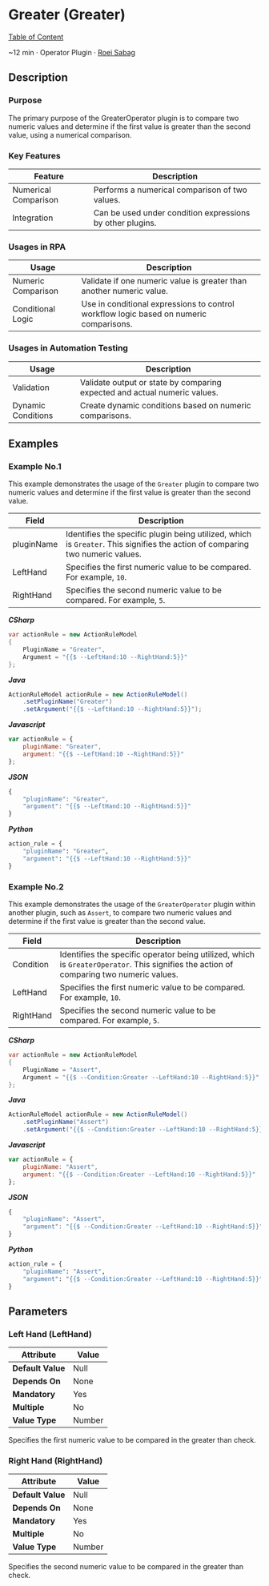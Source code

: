 # Greater (Greater)

[Table of Content](../Home.md)  

~12 min · Operator Plugin · [Roei Sabag](https://www.linkedin.com/in/roei-sabag-247aa18/)

## Description

### Purpose

The primary purpose of the GreaterOperator plugin is to compare two numeric values and determine if the first value is greater than the second value, using a numerical comparison.

### Key Features

| Feature              | Description                                               |
|----------------------|-----------------------------------------------------------|
| Numerical Comparison | Performs a numerical comparison of two values.            |
| Integration          | Can be used under condition expressions by other plugins. |

### Usages in RPA

| Usage              | Description                                                                            |
|--------------------|----------------------------------------------------------------------------------------|
| Numeric Comparison | Validate if one numeric value is greater than another numeric value.                   |
| Conditional Logic  | Use in conditional expressions to control workflow logic based on numeric comparisons. |

### Usages in Automation Testing

| Usage              | Description                                                               |
|--------------------|---------------------------------------------------------------------------|
| Validation         | Validate output or state by comparing expected and actual numeric values. |
| Dynamic Conditions | Create dynamic conditions based on numeric comparisons.                   |

## Examples

### Example No.1

This example demonstrates the usage of the `Greater` plugin to compare two numeric values and determine if the first value is greater than the second value.

| Field      | Description                                                                                                                   |
|------------|-------------------------------------------------------------------------------------------------------------------------------|
| pluginName | Identifies the specific plugin being utilized, which is `Greater`. This signifies the action of comparing two numeric values. |
| LeftHand   | Specifies the first numeric value to be compared. For example, `10`.                                                          |
| RightHand  | Specifies the second numeric value to be compared. For example, `5`.                                                          |

_**CSharp**_

```csharp
var actionRule = new ActionRuleModel
{
    PluginName = "Greater",
    Argument = "{{$ --LeftHand:10 --RightHand:5}}"
};
```

_**Java**_

```java
ActionRuleModel actionRule = new ActionRuleModel()
    .setPluginName("Greater")
    .setArgument("{{$ --LeftHand:10 --RightHand:5}}");
```

_**Javascript**_

```js
var actionRule = {
    pluginName: "Greater",
    argument: "{{$ --LeftHand:10 --RightHand:5}}"
};
```

_**JSON**_

```js
{
    "pluginName": "Greater",
    "argument": "{{$ --LeftHand:10 --RightHand:5}}"
}
```

_**Python**_

```python
action_rule = {
    "pluginName": "Greater",
    "argument": "{{$ --LeftHand:10 --RightHand:5}}"
}
```
### Example No.2

This example demonstrates the usage of the `GreaterOperator` plugin within another plugin, such as `Assert`, to compare two numeric values and determine if the first value is greater than the second value.

| Field     | Description                                                                                                                             |
|-----------|-----------------------------------------------------------------------------------------------------------------------------------------|
| Condition | Identifies the specific operator being utilized, which is `GreaterOperator`. This signifies the action of comparing two numeric values. |
| LeftHand  | Specifies the first numeric value to be compared. For example, `10`.                                                                    |
| RightHand | Specifies the second numeric value to be compared. For example, `5`.                                                                    |

_**CSharp**_

```csharp
var actionRule = new ActionRuleModel
{
    PluginName = "Assert",
    Argument = "{{$ --Condition:Greater --LeftHand:10 --RightHand:5}}"
};
```

_**Java**_

```java
ActionRuleModel actionRule = new ActionRuleModel()
    .setPluginName("Assert")
    .setArgument("{{$ --Condition:Greater --LeftHand:10 --RightHand:5}}");
```

_**Javascript**_

```js
var actionRule = {
    pluginName: "Assert",
    argument: "{{$ --Condition:Greater --LeftHand:10 --RightHand:5}}"
};
```

_**JSON**_

```js
{
    "pluginName": "Assert",
    "argument": "{{$ --Condition:Greater --LeftHand:10 --RightHand:5}}"
}
```

_**Python**_

```python
action_rule = {
    "pluginName": "Assert",
    "argument": "{{$ --Condition:Greater --LeftHand:10 --RightHand:5}}"
}
```

## Parameters

### Left Hand (LeftHand)

| Attribute         | Value             |
|-------------------|-------------------|
| **Default Value** | Null              |
| **Depends On**    | None              |
| **Mandatory**     | Yes               |
| **Multiple**      | No                |
| **Value Type**    | Number            |

Specifies the first numeric value to be compared in the greater than check.

### Right Hand (RightHand)

| Attribute         | Value             |
|-------------------|-------------------|
| **Default Value** | Null              |
| **Depends On**    | None              |
| **Mandatory**     | Yes               |
| **Multiple**      | No                |
| **Value Type**    | Number            |

Specifies the second numeric value to be compared in the greater than check.
